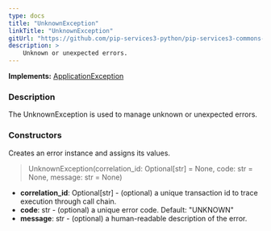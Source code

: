 ```yaml
---
type: docs
title: "UnknownException"
linkTitle: "UnknownException"
gitUrl: "https://github.com/pip-services3-python/pip-services3-commons-python"
description: >
    Unknown or unexpected errors.
---
```


**Implements:** [ApplicationException](../application_exception)

### Description

The UnknownException is used to manage unknown or unexpected errors.

### Constructors
Creates an error instance and assigns its values.

> UnknownException(correlation_id: Optional[str] = None, code: str = None, message: str = None)

- **correlation_id**: Optional[str] - (optional) a unique transaction id to trace execution through call chain.
- **code**: str - (optional) a unique error code. Default: "UNKNOWN"
- **message**: str - (optional) a human-readable description of the error.

